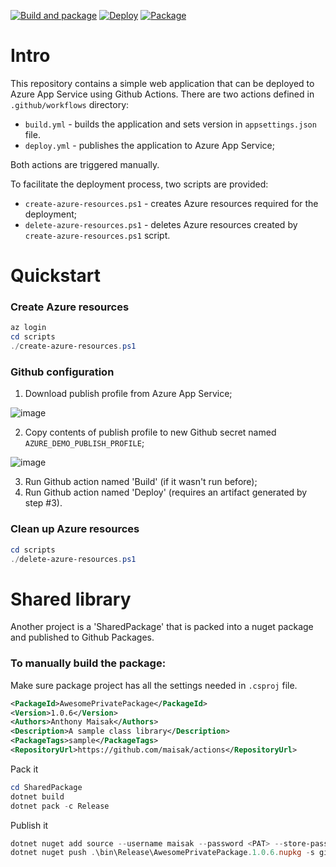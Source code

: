 [![Build and package](https://github.com/maisak/actions/actions/workflows/build.yml/badge.svg)](https://github.com/maisak/actions/actions/workflows/build.yml)
[![Deploy](https://github.com/maisak/actions/actions/workflows/deploy.yml/badge.svg)](https://github.com/maisak/actions/actions/workflows/deploy.yml)
[![Package](https://github.com/maisak/actions/actions/workflows/package.yml/badge.svg)](https://github.com/maisak/actions/actions/workflows/package.yml)
# Intro

This repository contains a simple web application that can be deployed to Azure App Service using Github Actions.
There are two actions defined in `.github/workflows` directory:
- `build.yml` - builds the application and sets version in `appsettings.json` file.
- `deploy.yml` - publishes the application to Azure App Service;

Both actions are triggered manually.

To facilitate the deployment process, two scripts are provided:
- `create-azure-resources.ps1` - creates Azure resources required for the deployment;
- `delete-azure-resources.ps1` - deletes Azure resources created by `create-azure-resources.ps1` script.


# Quickstart

### Create Azure resources

```powershell
az login
cd scripts
./create-azure-resources.ps1
```

### Github configuration

1. Download publish profile from Azure App Service;

![image](https://github.com/user-attachments/assets/3aa0921a-3db3-4b96-854f-3208280f4407)

  
2. Copy contents of publish profile to new Github secret named `AZURE_DEMO_PUBLISH_PROFILE`;

![image](https://github.com/user-attachments/assets/081dcfbe-4ebe-40b8-865b-30682ec0b5b9)

3. Run Github action named 'Build' (if it wasn't run before);
4. Run Github action named 'Deploy' (requires an artifact generated by step #3).

### Clean up Azure resources

```powershell
cd scripts
./delete-azure-resources.ps1
```
# Shared library

Another project is a 'SharedPackage' that is packed into a nuget package and published to Github Packages.

### To manually build the package:

Make sure package project has all the settings needed in `.csproj` file.

```xml  
<PackageId>AwesomePrivatePackage</PackageId>  
<Version>1.0.6</Version>  
<Authors>Anthony Maisak</Authors>  
<Description>A sample class library</Description>  
<PackageTags>sample</PackageTags>  
<RepositoryUrl>https://github.com/maisak/actions</RepositoryUrl>  
```  
Pack it

```powershell  
cd SharedPackage  
dotnet build  
dotnet pack -c Release  
```  

Publish it

```powershell  
dotnet nuget add source --username maisak --password <PAT> --store-password-in-clear-text --name github-maisak "https://nuget.pkg.github.com/maisak/index.json"  
dotnet nuget push .\bin\Release\AwesomePrivatePackage.1.0.6.nupkg -s github-maisak
```
